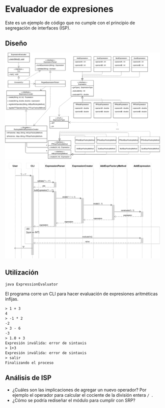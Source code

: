 # Evaluador de expresiones

Este es un ejemplo de código que no cumple con el principio de segregación de interfaces (ISP).

## Diseño ##

![Diagrama de clase](./SOLID-ISP.png)
![Diagrama de secuencia](./SOLID-ISP-seq.png)

## Utilización ##

```bash
java ExpressionEvaluator
```

El programa corre un CLI para hacer evaluación de expresiones aritméticas infijas.

```
> 1 + 3
4
> -1 * 2
-2
> 3 - 6
-3
> 1.0 + 3
Expresión inválida: error de sintaxis
> 1+3
Expresión inválida: error de sintaxis
> salir
Finalizando el proceso
```

## Análisis de ISP ##

* ¿Cuáles son las implicaciones de agregar un nuevo operador? Por ejemplo el operador para calcular el cociente de la división entera `/ `.
* ¿Cómo se podría rediseñar el módulo para cumplir con SRP?
